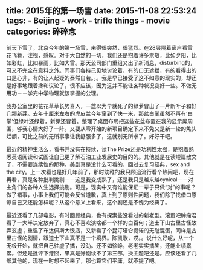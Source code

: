 title: 2015年的第一场雪
date: 2015-11-08 22:53:24
tags:
    - Beijing
    - work
    - trifle things
    - movie
categories: 碎碎念
---

前天下雪了，北京今年的第一场雪，来得很突然，很猛烈。在28层隔着窗户看雪花飞舞，注视，感叹。对于大自然的一切，我们还是抱着许多崇敬，比如夕阳，比如彩虹，比如暴雨，比如大雪。那天公司部门重组又出了新消息，disturbing的，可又不完全在意料之外。同事们各持己见地讨论着，有的口无遮拦，有的看得出的口是心非，有的让人起疑的泰然自若。。。我是早已接受了这不如意的现实的，却还是好事地跟着搀和议论了，很不应该，因为这并不能让各种状况变好一些。不做无用功－－学完中学物理就该掌握的公理。

我办公室里的花花草草长势喜人，一盆以为早就死了的绿萝冒出了一片新叶子和好几颗新芽。去年十厘米左右的虎皮兰今年窜到了快一米，那盆白掌虽然不再有‘白掌’但绿叶还绿着，新芽还冒着。整理了桌面布局把这些花盆布置在我的显示屏周围，够我心情大好了一阵。又要从零开始的新项目确定下来不免又是新一轮的焦头烂额，可比之前的无所事事让我舒服多了，这就别无所求了。好好干吧。

最近的精神生活么，看书并没有在持续，读The Prize还是功利性太强，是抱着熟悉英语阅读和试图让自己更了解石油工业发展史的目的的。其他就是在读短篇散文了，不需要连续性的那种。美剧真是没什么可看的，回过去复习经典，sex and the city。上一次看也是好几年前了，那时幼稚的我只顾追流行看个热闹吧，现在再看，真是各种批判挑剔－－这是我变成熟了，还是我只是越来越cynical－－对主角们的各种人生选择挑剔。可是，现实中又有谁能保证一辈子只做“对”的事呢？做了错事，小事上我们可能会反省道歉，真上到了原则性问题，我们除了找借口原谅自己又还能怎样呢？从这个意义上看来，这个剧还是不愧为经典了。

最近还看了几部电影，有时回顾经典，也有探索些没看过的新老剧。滚蛋吧肿瘤君看了一大半决定放弃了，真心不喜欢演啥都一个样的白百何；道士下山古里古怪故弄玄虚；重温了布达佩斯大饭店，又新看了个昆汀塔仑提诺的无耻混蛋，同样是古里古怪的剧情，跟道士下山真不是一个境界。陈凯歌，哎。。说什么好呢，从一个无极开始，就把自己往虚了搞，没劲。还不如徐峥，老老实实搞笑，还能业绩累累。但还是批评下港囧，果真是好剧续不了第三部，换主题吧还是。应该还看了几部其他的，现在一时想不起来了，那也算它们平庸，就不提了吧。




